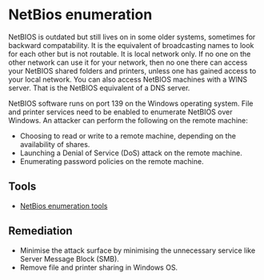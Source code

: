 # NetBios enumeration

NetBIOS is outdated but still lives on in some older systems, sometimes for backward compatability. It is the equivalent of broadcasting names to look for each other but is not routable. It is local network only. If no one on the other network can use it for your network, then no one there can access your NetBIOS shared folders and printers, unless one has gained access to your local network. You can also access NetBIOS machines with a WINS server. That is the NetBIOS equivalent of a DNS server.

NetBIOS software runs on port 139 on the Windows operating system. File and printer services need to be enabled to enumerate NetBIOS over Windows. An attacker can perform the following on the remote machine:

* Choosing to read or write to a remote machine, depending on the availability of shares.
* Launching a Denial of Service (DoS) attack on the remote machine.
* Enumerating password policies on the remote machine.

## Tools

* [NetBios enumeration tools](red-testlab:docs/enum/netbios)

## Remediation

* Minimise the attack surface by minimising the unnecessary service like Server Message Block (SMB).
* Remove file and printer sharing in Windows OS.
